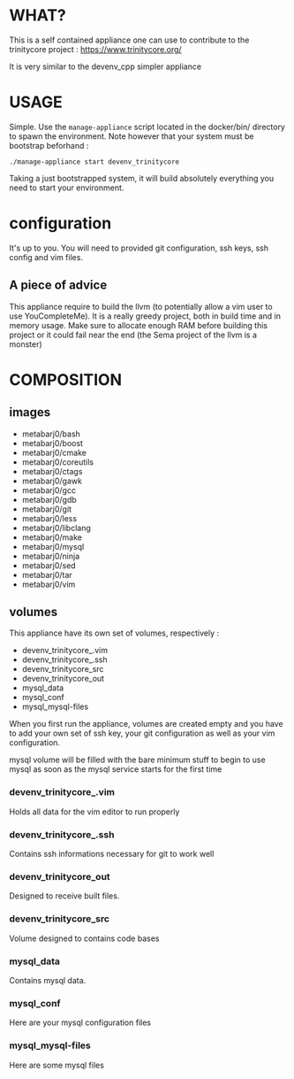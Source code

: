WHAT?
=====

This is a self contained appliance one can use to contribute to the trinitycore
project : https://www.trinitycore.org/

It is very similar to the devenv\_cpp simpler appliance

# USAGE

Simple. Use the `manage-appliance` script located in the docker/bin/ directory
to spawn the environment. Note however that your system must be bootstrap
beforhand :

  `./manage-appliance start devenv_trinitycore`

Taking a just bootstrapped system, it will build absolutely everything you need
to start your environment.

# configuration

It's up to you. You will need to provided git configuration, ssh keys, ssh
config and vim files.

## A piece of advice

This appliance require to build the llvm (to potentially allow a vim user to
use YouCompleteMe). It is a really greedy project, both in build time and in
memory usage. Make sure to allocate enough RAM before building this project or
it could fail near the end (the Sema project of the llvm is a monster)

# COMPOSITION

## images

* metabarj0/bash
* metabarj0/boost
* metabarj0/cmake
* metabarj0/coreutils
* metabarj0/ctags
* metabarj0/gawk
* metabarj0/gcc
* metabarj0/gdb
* metabarj0/git
* metabarj0/less
* metabarj0/libclang
* metabarj0/make
* metabarj0/mysql
* metabarj0/ninja
* metabarj0/sed
* metabarj0/tar
* metabarj0/vim

## volumes

This appliance have its own set of volumes, respectively :

* devenv\_trinitycore\_.vim
* devenv\_trinitycore\_.ssh
* devenv\_trinitycore\_src
* devenv\_trinitycore\_out
* mysql\_data
* mysql\_conf
* mysql\_mysql-files

When you first run the appliance, volumes are created empty and you have to add
your own set of ssh key, your git configuration as well as your vim
configuration.

mysql volume will be filled with the bare minimum stuff to begin to use mysql as
soon as the mysql service starts for the first time

### devenv\_trinitycore\_.vim

Holds all data for the vim editor to run properly

### devenv\_trinitycore\_.ssh

Contains ssh informations necessary for git to work well

### devenv\_trinitycore\_out

Designed to receive built files.

### devenv\_trinitycore\_src

Volume designed to contains code bases

### mysql\_data

Contains mysql data.

### mysql\_conf

Here are your mysql configuration files

### mysql\_mysql-files

Here are some mysql files
